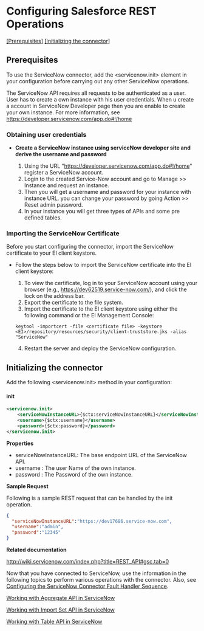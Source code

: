 # Configuring Salesforce REST Operations

[[Prerequisites]](#Prerequisites) [[Initializing the connector]](#initializing-the-connector)

## Prerequisites

To use the ServiceNow connector, add the <servicenow.init> element in your configuration before carrying out any other ServiceNow operations.

The ServiceNow API requires all requests to be authenticated as a user. User has to create a own instance with his user credentials. When u create a account in ServiceNow Developer page then you are enable to create your own instance. For more information, see https://developer.servicenow.com/app.do#!/home

### Obtaining user credentials

* **Create a ServiceNow instance using serviceNow developer site and derive the username and password**
 
    1. Using the URL "https://developer.servicenow.com/app.do#!/home" register a ServiceNow account.
	2. Login to the created Service-Now account and go to Manage >> Instance and request an instance.
	3. Then you will get a username and password for your instance with instance URL. you can change your password by going Action >> Reset admin password.
	4. In your instance you will get three types of APIs and some pre defined tables.
	    
	    
### Importing the ServiceNow Certificate

Before you start configuring the connector, import the ServiceNow certificate to your EI client keystore.

* Follow the steps below to import the ServiceNow certificate into the EI client keystore:

    1. To view the certificate, log in to your ServiceNow account using your browser (e.g., https://dev62519.service-now.com/), and click the lock on the address bar.
    2. Export the certificate to the file system.
    3. Import the certificate to the EI client keystore using either the following command or the EI Management Console:
    ```
    keytool -importcert -file <certificate file> -keystore <EI>/repository/resources/security/client-truststore.jks -alias "ServiceNow"
    ```
    4. Restart the server and deploy the ServiceNow configuration. 

## Initializing the connector

Add the following <servicenow.init> method in your configuration:
 
#### init
```xml
<servicenow.init>
    <serviceNowInstanceURL>{$ctx:serviceNowInstanceURL}</serviceNowInstanceURL>
    <username>{$ctx:username}</username>
    <password>{$ctx:password}</password>
</servicenow.init>
```
**Properties** 
* serviceNowInstanceURL: The base endpoint URL of the ServiceNow API.  
* username : The user Name of the own instance.  
* password : The Password of the own instance. 

**Sample Request**

Following is a sample REST request that can be handled by the init operation.

```json
{
  "serviceNowInstanceURL":"https://dev17686.service-now.com", 
  "username":"admin",
  "password":"12345"
}
```

**Related  documentation**

http://wiki.servicenow.com/index.php?title=REST_API#gsc.tab=0

Now that you have connected to ServiceNow, use the information in the following topics to perform various operations with the connector. Also, see [Configuring the ServiceNow Connector Fault Handler Sequence]((fault_handler_sequence.md)).

[Working with Aggregate API in ServiceNow](aggregate.md)

[Working with Import Set API in ServiceNow](import_set.md)

[Working with Table API in ServiceNow](table.md)
